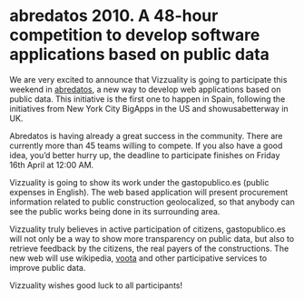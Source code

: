 <!--
slug: abredatos-2010-a-48-hour-competition-to-develop
date: Thu Apr 15 2010 23:46:00 GMT+0100 (BST)
tags: opendata, ogov, sprintcode, abredatos
title: abredatos 2010. A 48-hour competition to develop software applications based on public data
id: 524250945
link: http://blog.vizzuality.com/post/524250945/abredatos-2010-a-48-hour-competition-to-develop
raw: {"blog_name":"vizzuality","id":524250945,"post_url":"http://blog.vizzuality.com/post/524250945/abredatos-2010-a-48-hour-competition-to-develop","slug":"abredatos-2010-a-48-hour-competition-to-develop","type":"text","date":"2010-04-15 22:46:00 GMT","timestamp":1271371560,"state":"published","format":"html","reblog_key":"mVp2efHT","tags":["opendata","ogov","sprintcode","abredatos"],"short_url":"http://tmblr.co/ZQVgQyVFsz1","highlighted":[],"note_count":1,"title":"abredatos 2010. A 48-hour competition to develop software applications based on public data","body":"<p>We are very excited to announce that Vizzuality is going to participate this weekend in <a href=\"http://www.abredatos.es/\">abredatos</a>, a new way to develop web applications based on public data. This initiative is the first one to happen in Spain, following the initiatives from New York City BigApps in the US and showusabetterway in UK.</p>\n<p>Abredatos is having already a great success in the community. There are currently more than 45 teams willing to compete. If you also have a good idea, you’d better hurry up, the deadline to participate finishes on Friday 16th April at 12:00 AM.</p>\n<p>Vizzuality is going to show its work under the gastopublico.es (public expenses in English). The web based application will present procurement information related to public construction geolocalized, so that anybody can see the public works being done in its surrounding area.</p>\n<p>Vizzuality truly believes in active participation of citizens, gastopublico.es will not only be a way to show more transparency on public data, but also to retrieve feedback by the citizens, the real payers of the constructions. The new web will use wikipedia, <a href=\"http://voota.es/\">voota</a> and other participative services to improve public data.</p>\n<p>Vizzuality wishes good luck to all participants!</p>","reblog":{"tree_html":"","comment":"<p>We are very excited to announce that Vizzuality is going to participate this weekend in <a href=\"http://www.abredatos.es/\">abredatos</a>, a new way to develop web applications based on public data. This initiative is the first one to happen in Spain, following the initiatives from New York City BigApps in the US and showusabetterway in UK.</p>\n<p>Abredatos is having already a great success in the community. There are currently more than 45 teams willing to compete. If you also have a good idea, you&rsquo;d better hurry up, the deadline to participate finishes on Friday 16th April at 12:00 AM.</p>\n<p>Vizzuality is going to show its work under the gastopublico.es (public expenses in English). The web based application will present procurement information related to public construction geolocalized, so that anybody can see the public works being done in its surrounding area.</p>\n<p>Vizzuality truly believes in active participation of citizens, gastopublico.es will not only be a way to show more transparency on public data, but also to retrieve feedback by the citizens, the real payers of the constructions. The new web will use wikipedia, <a href=\"http://voota.es/\">voota</a> and other participative services to improve public data.</p>\n<p>Vizzuality wishes good luck to all participants!</p>"},"trail":[{"blog":{"name":"vizzuality","theme":{"avatar_shape":"square","background_color":"#FAFAFA","body_font":"Helvetica Neue","header_bounds":"","header_image":"http://assets.tumblr.com/images/default_header/optica_pattern_09.png?_v=abe6f565397f54e880c2b76e6fc2022e","header_image_focused":"http://assets.tumblr.com/images/default_header/optica_pattern_09_focused_v3.png?_v=abe6f565397f54e880c2b76e6fc2022e","header_image_scaled":"http://assets.tumblr.com/images/default_header/optica_pattern_09_focused_v3.png?_v=abe6f565397f54e880c2b76e6fc2022e","header_stretch":true,"link_color":"#529ECC","show_avatar":true,"show_description":true,"show_header_image":true,"show_title":true,"title_color":"#444444","title_font":"Gibson","title_font_weight":"bold"}},"post":{"id":"524250945"},"content":"<p>We are very excited to announce that Vizzuality is going to participate this weekend in <a href=\"http://www.abredatos.es/\">abredatos</a>, a new way to develop web applications based on public data. This initiative is the first one to happen in Spain, following the initiatives from New York City BigApps in the US and showusabetterway in UK.</p>\n<p>Abredatos is having already a great success in the community. There are currently more than 45 teams willing to compete. If you also have a good idea, you’d better hurry up, the deadline to participate finishes on Friday 16th April at 12:00 AM.</p>\n<p>Vizzuality is going to show its work under the gastopublico.es (public expenses in English). The web based application will present procurement information related to public construction geolocalized, so that anybody can see the public works being done in its surrounding area.</p>\n<p>Vizzuality truly believes in active participation of citizens, gastopublico.es will not only be a way to show more transparency on public data, but also to retrieve feedback by the citizens, the real payers of the constructions. The new web will use wikipedia, <a href=\"http://voota.es/\">voota</a> and other participative services to improve public data.</p>\n<p>Vizzuality wishes good luck to all participants!</p>","content_raw":"<p>We are very excited to announce that Vizzuality is going to participate this weekend in <a href=\"http://www.abredatos.es/\">abredatos</a>, a new way to develop web applications based on public data. This initiative is the first one to happen in Spain, following the initiatives from New York City BigApps in the US and showusabetterway in UK.</p>\r\n<p>Abredatos is having already a great success in the community. There are currently more than 45 teams willing to compete. If you also have a good idea, you&rsquo;d better hurry up, the deadline to participate finishes on Friday 16th April at 12:00 AM.</p>\r\n<p>Vizzuality is going to show its work under the gastopublico.es (public expenses in English). The web based application will present procurement information related to public construction geolocalized, so that anybody can see the public works being done in its surrounding area.</p>\r\n<p>Vizzuality truly believes in active participation of citizens, gastopublico.es will not only be a way to show more transparency on public data, but also to retrieve feedback by the citizens, the real payers of the constructions. The new web will use wikipedia, <a href=\"http://voota.es/\">voota</a> and other participative services to improve public data.</p>\r\n<p>Vizzuality wishes good luck to all participants!</p>","is_current_item":true,"is_root_item":true}]}
publish: 2010-04-015
-->


abredatos 2010. A 48-hour competition to develop software applications based on public data
===========================================================================================

We are very excited to announce that Vizzuality is going to participate
this weekend in [abredatos](http://www.abredatos.es/), a new way to
develop web applications based on public data. This initiative is the
first one to happen in Spain, following the initiatives from New York
City BigApps in the US and showusabetterway in UK.

Abredatos is having already a great success in the community. There are
currently more than 45 teams willing to compete. If you also have a good
idea, you’d better hurry up, the deadline to participate finishes on
Friday 16th April at 12:00 AM.

Vizzuality is going to show its work under the gastopublico.es (public
expenses in English). The web based application will present procurement
information related to public construction geolocalized, so that anybody
can see the public works being done in its surrounding area.

Vizzuality truly believes in active participation of citizens,
gastopublico.es will not only be a way to show more transparency on
public data, but also to retrieve feedback by the citizens, the real
payers of the constructions. The new web will use wikipedia,
[voota](http://voota.es/) and other participative services to improve
public data.

Vizzuality wishes good luck to all participants!

